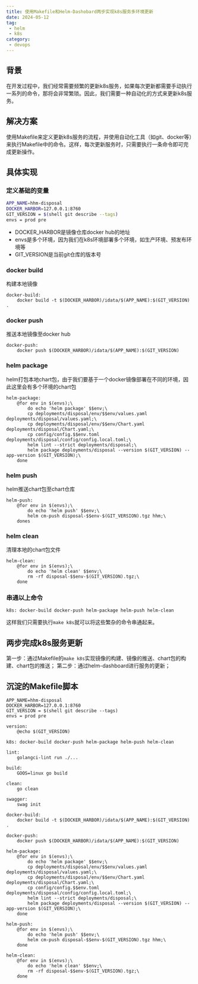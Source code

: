 ```yaml
---
title: 使用Makefile和Helm-Dashobard两步实现k8s服务多环境更新
date: 2024-05-12
tag:
 - helm
 - k8s
category:
 - devops
---
```


## 背景

在开发过程中，我们经常需要频繁的更新k8s服务，如果每次更新都需要手动执行一系列的命令，那将会非常繁琐。因此，我们需要一种自动化的方式来更新k8s服务。

## 解决方案

使用Makefile来定义更新k8s服务的流程，并使用自动化工具（如git、docker等）来执行Makefile中的命令。这样，每次更新服务时，只需要执行一条命令即可完成更新操作。

<!-- more -->

## 具体实现

### 定义基础的变量

```bash
APP_NAME=hhm-disposal
DOCKER_HARBOR=127.0.0.1:8760
GIT_VERSION = $(shell git describe --tags)
envs = prod pre
```

- DOCKER_HARBOR是镜像仓库docker hub的地址
- envs是多个环境，因为我们在k8s环境部署多个环境，如生产环境、预发布环境等
- GIT_VERSION是当前git仓库的版本号

### docker build

构建本地镜像

```
docker-build:
	docker build -t $(DOCKER_HARBOR)/idata/$(APP_NAME):$(GIT_VERSION) .
```


### docker push

推送本地镜像至docker hub

```
docker-push:
	docker push $(DOCKER_HARBOR)/idata/$(APP_NAME):$(GIT_VERSION)
```

### helm package

helm打包本地chart包，由于我们要基于一个docker镜像部署在不同的环境，因此这里会有多个环境的chart包

```
helm-package:
	@for env in $(envs);\
		do echo 'helm package' $$env;\
		cp deployments/disposal/env/$$env/values.yaml deployments/disposal/values.yaml;\
		cp deployments/disposal/env/$$env/Chart.yaml deployments/disposal/Chart.yaml;\
		cp config/config.$$env.toml deployments/disposal/config/config.local.toml;\
		helm lint --strict deployments/disposal;\
		helm package deployments/disposal --version $(GIT_VERSION) --app-version $(GIT_VERSION);\
	done
```

### helm push

helm推送chart包至chart仓库

```
helm-push: 
	@for env in $(envs);\
		do echo 'helm push' $$env;\
		helm cm-push disposal-$$env-$(GIT_VERSION).tgz hhm;\
	dones
```

### helm clean

清理本地的chart包文件

```
helm-clean: 
	@for env in $(envs);\
		do echo 'helm clean' $$env;\
		rm -rf disposal-$$env-$(GIT_VERSION).tgz;\
	done
```

### 串通以上命令

```
k8s: docker-build docker-push helm-package helm-push helm-clean
```

这样我们只需要执行`make k8s`就可以将这些繁杂的命令串通起来。


## 两步完成k8s服务更新

第一步：通过Makefile的`make k8s`实现镜像的构建、镜像的推送、chart包的构建、chart包的推送；
第二步：通过helm-dashboard进行服务的更新；

## 沉淀的Makefile脚本

```
APP_NAME=hhm-disposal
DOCKER_HARBOR=127.0.0.1:8760
GIT_VERSION = $(shell git describe --tags)
envs = prod pre

version:
	@echo $(GIT_VERSION)

k8s: docker-build docker-push helm-package helm-push helm-clean

lint:
	golangci-lint run ./...

build:
	GOOS=linux go build 

clean:
	go clean

swagger:
	swag init

docker-build:
	docker build -t $(DOCKER_HARBOR)/idata/$(APP_NAME):$(GIT_VERSION) .

docker-push:
	docker push $(DOCKER_HARBOR)/idata/$(APP_NAME):$(GIT_VERSION)

helm-package:
	@for env in $(envs);\
		do echo 'helm package' $$env;\
		cp deployments/disposal/env/$$env/values.yaml deployments/disposal/values.yaml;\
		cp deployments/disposal/env/$$env/Chart.yaml deployments/disposal/Chart.yaml;\
		cp config/config.$$env.toml deployments/disposal/config/config.local.toml;\
		helm lint --strict deployments/disposal;\
		helm package deployments/disposal --version $(GIT_VERSION) --app-version $(GIT_VERSION);\
	done

helm-push: 
	@for env in $(envs);\
		do echo 'helm push' $$env;\
		helm cm-push disposal-$$env-$(GIT_VERSION).tgz hhm;\
	done

helm-clean: 
	@for env in $(envs);\
		do echo 'helm clean' $$env;\
		rm -rf disposal-$$env-$(GIT_VERSION).tgz;\
	done
```